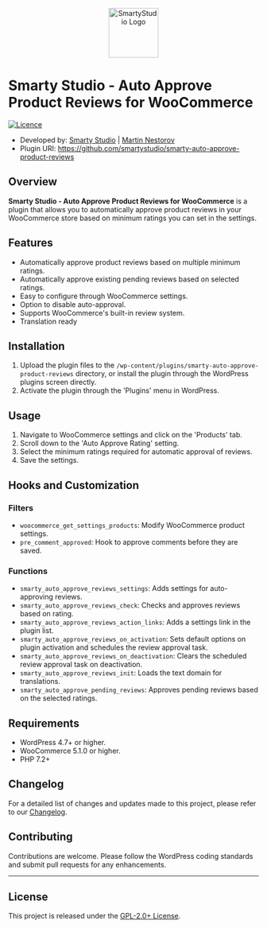 <p align="center"><a href="https://smartystudio.net" target="_blank"><img src="https://smartystudio.net/wp-content/uploads/2023/06/smarty-green-logo-small.png" width="100" alt="SmartyStudio Logo"></a></p>

# Smarty Studio - Auto Approve Product Reviews for WooCommerce

[![Licence](https://img.shields.io/badge/LICENSE-GPL2.0+-blue)](./LICENSE)

- Developed by: [Smarty Studio](https://smartystudio.net) | [Martin Nestorov](https://github.com/mnestorov)
- Plugin URI: https://github.com/smartystudio/smarty-auto-approve-product-reviews

## Overview

**Smarty Studio - Auto Approve Product Reviews for WooCommerce** is a plugin that allows you to automatically approve product reviews in your WooCommerce store based on minimum ratings you can set in the settings.

## Features

- Automatically approve product reviews based on multiple minimum ratings.
- Automatically approve existing pending reviews based on selected ratings.
- Easy to configure through WooCommerce settings.
- Option to disable auto-approval.
- Supports WooCommerce's built-in review system.
- Translation ready

## Installation

1. Upload the plugin files to the `/wp-content/plugins/smarty-auto-approve-product-reviews` directory, or install the plugin through the WordPress plugins screen directly.
2. Activate the plugin through the 'Plugins' menu in WordPress.

## Usage

1. Navigate to WooCommerce settings and click on the 'Products' tab.
2. Scroll down to the 'Auto Approve Rating' setting.
3. Select the minimum ratings required for automatic approval of reviews.
4. Save the settings.

## Hooks and Customization

### Filters

- `woocommerce_get_settings_products`: Modify WooCommerce product settings.
- `pre_comment_approved`: Hook to approve comments before they are saved.

### Functions

- `smarty_auto_approve_reviews_settings`: Adds settings for auto-approving reviews.
- `smarty_auto_approve_reviews_check`: Checks and approves reviews based on rating.
- `smarty_auto_approve_reviews_action_links`: Adds a settings link in the plugin list.
- `smarty_auto_approve_reviews_on_activation`: Sets default options on plugin activation and schedules the review approval task.
- `smarty_auto_approve_reviews_on_deactivation`: Clears the scheduled review approval task on deactivation.
- `smarty_auto_approve_reviews_init`: Loads the text domain for translations.
- `smarty_auto_approve_pending_reviews`: Approves pending reviews based on the selected ratings.

## Requirements

- WordPress 4.7+ or higher.
- WooCommerce 5.1.0 or higher.
- PHP 7.2+

## Changelog

For a detailed list of changes and updates made to this project, please refer to our [Changelog](./CHANGELOG.md).

## Contributing

Contributions are welcome. Please follow the WordPress coding standards and submit pull requests for any enhancements.

---

## License

This project is released under the [GPL-2.0+ License](http://www.gnu.org/licenses/gpl-2.0.txt).